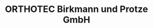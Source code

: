 ---
title: "ORTHOTEC Birkmann und Protze GmbH"
url: /erlangen/orthotec-birkmann-und-protze-gmbh/
shop: Sanitätshaus
---